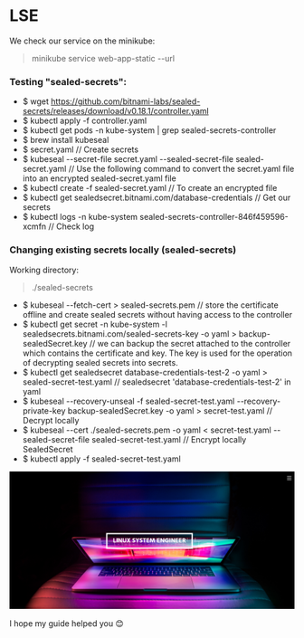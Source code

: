 # LSE
We check our service on the minikube: 
> minikube service web-app-static --url

### Testing "sealed-secrets":

* $ wget https://github.com/bitnami-labs/sealed-secrets/releases/download/v0.18.1/controller.yaml
* $ kubectl apply -f controller.yaml
* $ kubectl get pods -n kube-system | grep sealed-secrets-controller
* $ brew install kubeseal
* $ secret.yaml // Create secrets
* $ kubeseal --secret-file secret.yaml --sealed-secret-file sealed-secret.yaml // Use the following command to convert the secret.yaml file into an encrypted sealed-secret.yaml file 
* $ kubectl create -f sealed-secret.yaml // To create an encrypted file
* $ kubectl get  sealedsecret.bitnami.com/database-credentials // Get our secrets
* $ kubectl logs -n kube-system sealed-secrets-controller-846f459596-xcmfn // Check log

### Changing existing secrets locally (sealed-secrets)
Working directory: 
> ./sealed-secrets

* $ kubeseal --fetch-cert > sealed-secrets.pem // store the certificate offline and create sealed secrets without having access to the controller
* $ kubectl get secret -n kube-system -l sealedsecrets.bitnami.com/sealed-secrets-key -o yaml > backup-sealedSecret.key // we can backup the secret attached to the controller which contains the certificate and key. The key is used for the operation of decrypting sealed secrets into secrets.
* $ kubectl get sealedsecret database-credentials-test-2 -o yaml > sealed-secret-test.yaml // sealedsecret 'database-credentials-test-2' in yaml 
* $ kubeseal --recovery-unseal -f sealed-secret-test.yaml --recovery-private-key backup-sealedSecret.key -o yaml > secret-test.yaml // Decrypt locally
* $ kubeseal --cert ./sealed-secrets.pem -o yaml < secret-test.yaml --sealed-secret-file sealed-secret-test.yaml // Encrypt locally SealedSecret
* $ kubectl apply -f sealed-secret-test.yaml

![alt text](https://github.com/vitaliy-developer/LSE/blob/main/img/img101.png)

I hope my guide helped you :blush:


